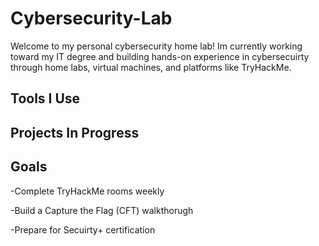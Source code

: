 # Cybersecurity-Lab
Welcome to my personal cybersecurity home lab!
Im currently working toward my IT degree and building hands-on experience in cybersecuirty through home labs, virtual machines, and platforms like TryHackMe.

## Tools I Use

## Projects In Progress

## Goals

-Complete TryHackMe rooms weekly

-Build a Capture the Flag (CFT) walkthorugh

-Prepare for Secuirty+ certification
